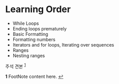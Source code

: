 # Learning Order

- While Loops
- Ending loops prematurely
- Basic Formatting
- Formatting numbers
- Iterators and for loops, Iterating over sequences
- Ranges
- Nesting ranges

주석 견본 <sup id="a1">[1](#f1)</sup>

<b id="f1">1</b> FootNote content here. [↩](#a1)
